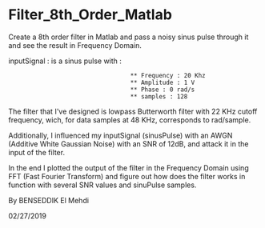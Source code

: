 # Filter_8th_Order_Matlab
Create a 8th order filter in Matlab and pass a noisy sinus pulse through it and see the result in Frequency Domain.

inputSignal : is a sinus pulse with :

                                      ** Frequency : 20 Khz
                                      ** Amplitude : 1 V
                                      ** Phase : 0 rad/s
                                      ** samples : 128

The filter that I've designed is lowpass Butterworth filter with 22 KHz cutoff frequency, wich, for data samples at 48 KHz, corresponds to rad/sample.

Additionally, I influenced my inputSignal (sinusPulse) with an AWGN (Additive White Gaussian Noise) with an SNR of 12dB, and attack it in the input of the filter.


In the end I plotted the output of the filter in the Frequency Domain using FFT (Fast Fourier Transform) and figure out how does the filter works in function with several SNR values and sinuPulse samples.

By BENSEDDIK El Mehdi

02/27/2019
